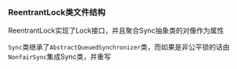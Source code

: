 ### ReentrantLock类文件结构

ReentrantLock实现了Lock接口，并且聚合Sync抽象类的对像作为属性

`Sync`类继承了`AbstractQueuedSynchronizer`类，而如果是非公平锁的话由`NonfairSync`集成Sync类，并重写


